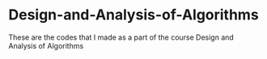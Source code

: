 # Design-and-Analysis-of-Algorithms
These are the codes that I made as a part of the course Design and Analysis of Algorithms
